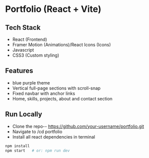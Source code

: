 #  Portfolio (React + Vite)
## Tech Stack
- React (Frontend)
- Framer Motion (Animations)/React Icons (Icons)
- Javascript
- CSS3 (Custom styling)

## Features
- blue purple theme
- Vertical full-page sections with scroll-snap
- Fixed navbar with anchor links
- Home, skills, projects, about and contact section

## Run Locally
- Clone the  repo-- https://github.com/your-username/portfolio.git
- Navigate to /cd portfolio
- Install all react dependencies in terminal
```bash
npm install
npm start   # or: npm run dev
```
